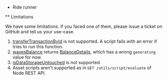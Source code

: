 * Ride runner

** Limitations

We have some limitations. If you faced one of them, please issue a ticket on GitHub and tell us your use-case.

1. [transferTransactionById](https://docs.waves.tech/en/ride/functions/built-in-functions/blockchain-functions#transfertransactionbyid)
   is not supported. A script fails with an error if tries to run this function.
2. [wavesBalance](https://docs.waves.tech/en/ride/functions/built-in-functions/blockchain-functions#wavesbalance)
   returns [BalanceDetails](https://docs.waves.tech/en/ride/structures/common-structures/balance-details), which has a
   wrong `generating` value for now.
3. [isDataStorageUntouched](https://docs.waves.tech/en/ride/functions/built-in-functions/account-data-storage-functions#isdatastorageuntouched-address-alias-boolean)
   is not supported.
4. Asset scripts aren't supported as in `GET /utils/script/evaluate` of Node REST API. 
 